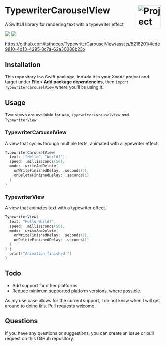 <h1> TypewriterCarouselView
  <picture>
  <source srcset="https://github.com/itstheceo/TypewriterCarouselView/blob/assets/icon.png?raw=true">
    <img align="right" alt="Project logo" src="../assets/icon.png" width=74px>
  </picture>
</h1>

A SwiftUI library for rendering text with a typewriter effect.

<p>
  <img src="https://img.shields.io/badge/iOS-13.0+-blue.svg" />
  <img src="https://img.shields.io/badge/-SwiftUI-red.svg" />
</p>

https://github.com/itstheceo/TypewriterCarouselView/assets/5218201/4ede9810-4d13-4295-8c7a-62a30088b23b

## Installation
This repository is a Swift package; include it in your Xcode project and target under **File > Add package dependencies**, 
then `import TypewriterCarouselView` where you'll be using it.

## Usage
Two views are available for use, `TypewriterCarouselView` and `TypewriterView`.

### TypewriterCarouselView
A view that cycles through multiple texts, animated with a typewriter effect.

```swift
TypewriterCarouselView(
  text: ["Hello", "World!"],
  speed: .milliseconds(50),
  mode: .writeAndDelete(
    onWriteFinishedDelay: .seconds(3),
    onDeleteFinishedDelay: .seconds(1)
  )
)
```

### TypewriterView
A view that animates text with a typewriter effect.

```swift
TypewriterView(
  text: "Hello World!",
  speed: .milliseconds(50),
  mode: .writeAndDelete(
    onWriteFinishedDelay: .seconds(3),
    onDeleteFinishedDelay: .seconds(1)
  )
) {
  print("Animation finished!")
}
```

## Todo
* Add support for other platforms.
* Reduce minimum supported platform versions, where possible.

As my use case allows for the current support, I do not know when I will get around to doing this. Pull requests welcome.

## Questions
If you have any questions or suggestions, you can create an issue or pull request on this GitHub repository.
